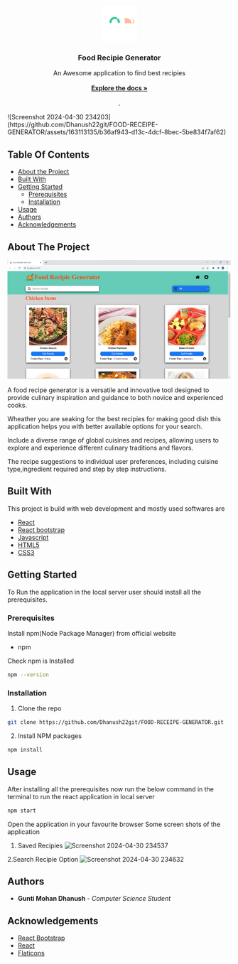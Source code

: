 <br/>
<p align="center">
  <a href="https://github.com/Dhanush22git/FOOD-RECEIPE-GENERATOR">
    <img src="src/images/food.svg" alt="Logo" width="80" height="80">
  </a>

  <h3 align="center">Food Recipie Generator</h3>

  <p align="center">
    An Awesome application to find best recipies
    <br/>
    <br/>
    <a href="https://drive.google.com/drive/folders/1gV2zvTFH-e0Ej3tHeU9pCMiSjl8TYNd7"><strong>Explore the docs »</strong></a>
    <br/>
    <br/>
    .
  </p>
</p>
![Screenshot 2024-04-30 234203](https://github.com/Dhanush22git/FOOD-RECEIPE-GENERATOR/assets/163113135/b36af943-d13c-4dcf-8bec-5be834f7af62)


## Table Of Contents

* [About the Project](#about-the-project)
* [Built With](#built-with)
* [Getting Started](#getting-started)
  * [Prerequisites](#prerequisites)
  * [Installation](#installation)
* [Usage](#usage)
* [Authors](#authors)
* [Acknowledgements](#acknowledgements)

## About The Project

![Screen Shot](src/images/screenshot.png)

A food recipe generator is a versatile and innovative tool designed to provide culinary inspiration and guidance to both novice and experienced cooks.

Wheather you are seaking for the best recipies for making good dish this application helps you with better available options for your search.

Include a diverse range of global cuisines and recipes, allowing users to explore and experience different culinary traditions and flavors. 

The recipe suggestions to individual user preferences, including cuisine type,ingredient required and step by step instructions. 


## Built With

This project is build with web development and mostly used softwares are

* [React](https://react.dev/)
* [React bootstrap](https://react-bootstrap.netlify.app/)
* [Javascript](https://www.javascript.com/)
* [HTML5](https://html.com/)
* [CSS3](https://www.w3.org/Style/CSS/Overview.en.html)

## Getting Started

To Run the application in the local server user should install all the prerequisites. 

### Prerequisites

Install npm(Node Package Manager) from official website 

* npm

Check npm is Installed

```sh
npm --version
```

### Installation

1. Clone the repo

```sh
git clone https://github.com/Dhanush22git/FOOD-RECEIPE-GENERATOR.git
```
2. Install NPM packages

```sh
npm install
```

## Usage

After installing all the prerequisites now run the below command in the terminal to run the react application in local server

```sh
npm start
```

Open the application in your favourite browser 
Some screen shots of the application
1. Saved Recipies
![Screenshot 2024-04-30 234537](https://github.com/Dhanush22git/FOOD-RECEIPE-GENERATOR/assets/163113135/ef4afdce-c90e-464e-9e5b-3db5e6306778)

2.Search Recipie Option
![Screenshot 2024-04-30 234632](https://github.com/Dhanush22git/FOOD-RECEIPE-GENERATOR/assets/163113135/b595055a-2aac-46ec-a545-13b618927188)

## Authors

* **Gunti Mohan Dhanush** - *Computer Science Student*

## Acknowledgements

* [React Bootstrap](https://react-bootstrap.netlify.app/)
* [React ](https://react.dev/)
* [Flaticons](https://www.flaticon.com/)
